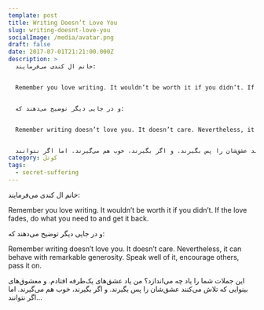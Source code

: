 ```yaml
---
template: post
title: Writing Doesn’t Love You
slug: writing-doesnt-love-you
socialImage: /media/avatar.png
draft: false
date: 2017-07-01T21:21:00.000Z
description: >
  خانم ال کندی می‌فرمایند:


  Remember you love writing. It wouldn’t be worth it if you didn’t. If the love fades, do what you need to and get it back.


  و در جایی دیگر توضیح می‌دهند که:


  Remember writing doesn’t love you. It doesn’t care. Nevertheless, it can behave with remarkable generosity. Speak well of it, encourage others, pass it on.


  این جملات شما را یاد چه می‌اندازد؟ من یاد عشق‌های یک‌طرفه افتادم. و معشوق‌های بینوایی که تلاش می‌کنند عشق‌شان را پس بگیرند. و اگر بگیرند، خوب هم می‌گیرند. اما اگر نتوانند…
category: کوتل
tags:
  - secret-suffering
---
```

خانم ال کندی می‌فرمایند:

Remember you love writing. It wouldn’t be worth it if you didn’t. If the love fades, do what you need to and get it back.

و در جایی دیگر توضیح می‌دهند که:

Remember writing doesn’t love you. It doesn’t care. Nevertheless, it can behave with remarkable generosity. Speak well of it, encourage others, pass it on.

این جملات شما را یاد چه می‌اندازد؟ من یاد عشق‌های یک‌طرفه افتادم. و معشوق‌های بینوایی که تلاش می‌کنند عشق‌شان را پس بگیرند. و اگر بگیرند، خوب هم می‌گیرند. اما اگر نتوانند…